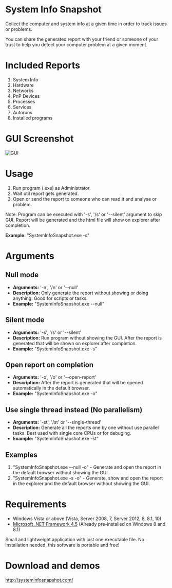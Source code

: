 # System Info Snapshot
Collect the computer and system info at a given time in order to track issues or problems.

You can share the generated report with your friend or someone of your trust to help you detect your computer problem at a given moment.

# Included Reports
1. System Info
2. Hardware
3. Networks
4. PnP Devices
5. Processes
6. Services
7. Autoruns
8. Installed programs

# GUI Screenshot
![GUI][gui_screenshot]

[gui_screenshot]: https://github.com/sn4k3/SystemInfoSnapshot/raw/master/SystemInfoSnapshot/Resources/images/gui_screenshot.png "GUI Screenshot"


# Usage
1. Run program (.exe) as Administrator.
2. Wait util report gets generated.
3. Open or send the report to someone who can read it and analyse or problem.


Note: Program can be executed with '-s', '/s' or '--silent' argument to skip GUI.
Report will be generated and the html file will show on explorer after completion. 

**Example:** "SystemInfoSnapshot.exe -s"


# Arguments

## Null mode
* **Arguments:** '-n', '/n' or '--null'
* **Description:** Only generate the report without showing or doing anything. Good for scripts or tasks.
* **Example:** "SystemInfoSnapshot.exe --null"

## Silent mode
* **Arguments:** '-s', '/s' or '--silent'
* **Description:** Run program without showing the GUI. After the report is generated that will be shown on explorer after completion.
* **Example:** "SystemInfoSnapshot.exe -s"

## Open report on completion
* **Arguments:** '-o', '/o' or '--open-report'
* **Description:** After the report is generated that will be opened automatically in the default browser.
* **Example:** "SystemInfoSnapshot.exe -o"

## Use single thread instead (No parallelism)
* **Arguments:** '-st', '/st' or '--single-thread'
* **Description:** Generate all the reports one by one without use parallel tasks. Best used with single core CPUs or for debuging.
* **Example:** "SystemInfoSnapshot.exe -st"

## Examples
1. "SystemInfoSnapshot.exe --null -o" - Generate and open the report in the default browser without showing the GUI.
2. "SystemInfoSnapshot.exe -s -o" - Generate, show and open the report in the explorer and the default browser without showing the GUI.


# Requirements
* Windows Vista or above (Vista, Server 2008, 7, Server 2012, 8, 8.1, 10)
* [Microsoft .NET Framework 4.5](http://www.microsoft.com/en-us/download/details.aspx?id=30653) (Already pre-installed on Windows 8 and 8.1)

Small and lightweight application with just one executable file.
No installation needed, this software is portable and free!


# Download and demos
http://systeminfosnapshot.com/